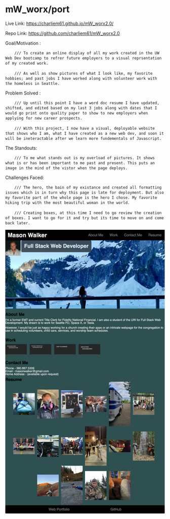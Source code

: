 # mW_worx/port


Live Link:
https://charliem61.github.io/mW_worx2.0/

Repo Link:
https://github.com/charliem61/mW_worx2.0

Goal/Motivation :

        /// To create an online display of all my work created in the UW Web Dev bootcamp to refrer future employers to a visual reprsentation of my created work. 

        /// As well as show pictures of what I look like, my favorite hobbies; and past jobs I have worked along with volunteer work with the homeless in Seattle.

Problem Solved : 

        /// Up until this point I have a word doc resume I have updated, shifted, and edited based on my last 3 jobs along with dates that I would go print onto quality paper to show to new employers when applying for new career prospects. 

        /// With this project, I now have a visual, deployable website that shows who I am, what I have created as a new web dev, and soon it will be ineteractable after we learn more fundementals of Javascript. 

The Standouts:

        /// To me what stands out is my overload of pictures. It shows what is or has been important to me past and present. This puts an image in the mind of the vistor when the page deploys. 

Challenges Faced:

        /// The hero, the bain of my existance and created all formatting issues which is in turn why this page is late for deployment. But also my favorite part of the whole page is the hero I chose. My favorite hiking trip with the most beautiful woman in the world. 

        /// Creating boxes, at this time I need to go review the creation of boxes. I want to go for it and try but its time to move on and come back later. 

<img src="assets/images/screencapture-charliem61-github-io-mW-worx2-0-2021-11-20-14_57_37.png" alt="fullpagescreenshot" class="image">